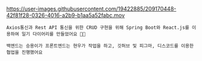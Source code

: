 

https://user-images.githubusercontent.com/19422885/209170448-42f81f28-0326-4016-a2b9-b1aa5a52fabc.mov

```Axios통신과 Rest API 통신을 위한 CRUD 구현을 위해 Spring Boot와 React.js를 이용하여 일기 다이어리를 만들었어요 👏🏻```

```백엔드는 승용이가 프론트엔드는 현우가 작업을 하고, 깃허브 및 피그마, 디스코드를 이용한 협업을 진행했어요```
